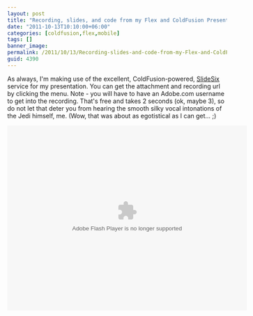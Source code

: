```yaml
---
layout: post
title: "Recording, slides, and code from my Flex and ColdFusion Presentation"
date: "2011-10-13T10:10:00+06:00"
categories: [coldfusion,flex,mobile]
tags: []
banner_image: 
permalink: /2011/10/13/Recording-slides-and-code-from-my-Flex-and-ColdFusion-Presentation
guid: 4390
---
```


As always, I'm making use of the excellent, ColdFusion-powered, <a href="http://www.slidesix.com">SlideSix</a> service for my presentation. You can get the attachment and recording url by clicking the menu. Note - you will have to have an Adobe.com username to get into the recording. That's free and takes 2 seconds (ok, maybe 3), so do not let that deter you from hearing the smooth silky vocal intonations of the Jedi himself, me. (Wow, that was about as egotistical as I can get... ;)

<object height="425" width="550"><param name="movie" value="http://slidesix.com/viewer/SlideSixViewer.swf?alias=Flex-and-ColdFusion" /><param name="menu" value="false"/><param name="scale" value="noScale"/><param name="allowFullScreen" value="true"/><param name="allowScriptAccess" value="always" /><param value="transparent" name="wmode" /><param value="quality" name="best" /><embed src="http://slidesix.com/viewer/SlideSixViewer.swf?alias=Flex-and-ColdFusion" allowscriptaccess="always" allowFullScreen="true" height="425" width="550" type="application/x-shockwave-flash" wmode="transparent" quality="best" /></object>